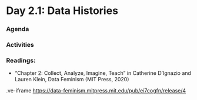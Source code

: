 # Day 2.1: Data Histories

### Agenda

### Activities

### Readings:

- “Chapter 2: Collect, Analyze, Imagine, Teach” in Catherine D’Ignazio and Lauren Klein, Data Feminism (MIT Press, 2020)

.ve-iframe https://data-feminism.mitpress.mit.edu/pub/ei7cogfn/release/4



